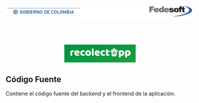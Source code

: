 [//]: # "business-support-093-recolectapp"

<p align="center">
  <img src="../assets/banner_fedesoft.png">
</p>

<br><br>

<p align="center">
  <img src="../assets/title_recolectapp.png">
</p>



## Código Fuente


Contiene el código fuente del backend y el frontend de la aplicación.

